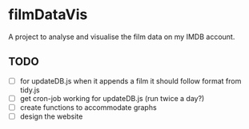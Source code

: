 # filmDataVis
A project to analyse and visualise the film data on my IMDB account.

## TODO

- [ ] for updateDB.js when it appends a film it should follow format from tidy.js
- [ ] get cron-job working for updateDB.js (run twice a day?)
- [ ] create functions to accommodate graphs
- [ ] design the website
